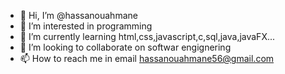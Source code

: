 - 👋 Hi, I’m @hassanouahmane
- 👀 I’m interested in programming
- 🌱 I’m currently learning html,css,javascript,c,sql,java,javaFX...
- 💞️ I’m looking to collaborate on softwar engignering
- 📫 How to reach me in email hassanouahmane56@gmail.com

<!---
hassanouahmane/hassanouahmane is a ✨ special ✨ repository because its `README.md` (this file) appears on your GitHub profile.
You can click the Preview link to take a look at your changes.
--->
